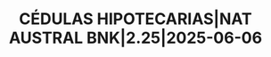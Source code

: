 ---
layout: asset
title: CÉDULAS HIPOTECARIAS|NAT AUSTRAL BNK|2.25|2025-06-06
isin: XS0940332504
---